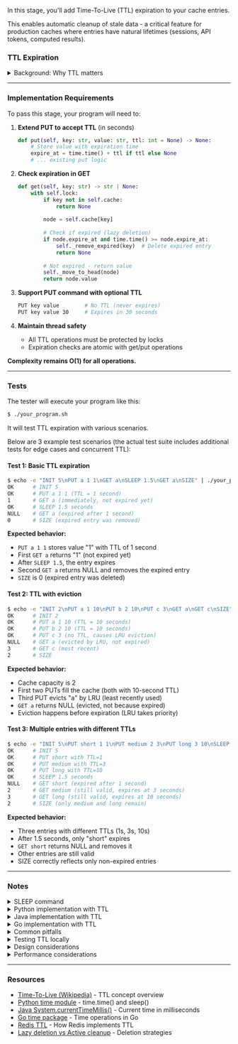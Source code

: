 In this stage, you'll add Time-To-Live (TTL) expiration to your cache entries.

This enables automatic cleanup of stale data - a critical feature for production caches where entries have natural lifetimes (sessions, API tokens, computed results).

### TTL Expiration

<details>
<summary>Background: Why TTL matters</summary>

Without TTL, cached data stays forever (until evicted by LRU). This causes problems:

```python
# Cache without TTL:
cache.put("session:abc", user_data)  # Stays until evicted by LRU
# Problem: Session expires in 30 minutes, but cache keeps it for hours!

# Cache with TTL:
cache.put("session:abc", user_data, ttl=1800)  # Expires in 30 minutes
# After 30 min: GET returns None (expired)
```

**Real-world scenarios:**
- **Sessions**: Expire after 30 minutes of inactivity
- **API tokens**: Refresh tokens expire after 1 hour
- **Computed results**: Cache expensive calculations for 5 minutes
- **Rate limiting**: Track API calls per minute/hour
- **DNS records**: Cache DNS lookups with their original TTL

**TTL vs LRU:**
```
LRU eviction: Removes least recently used when cache is FULL
TTL expiration: Removes entries when TIME expires (even if cache not full)

Both can happen:
1. Entry expires (TTL) → GET returns None
2. Entry evicted (LRU) → GET returns None
3. Entry valid → GET returns value
```

**Two cleanup strategies:**

1. **Lazy deletion** (on access):
   - Check expiration when GET is called
   - Simple and efficient
   - Dead entries stay in memory until accessed

2. **Active cleanup** (background):
   - Periodic scan to remove expired entries
   - Frees memory proactively
   - More complex (needs background thread)

</details>

---

### Implementation Requirements

To pass this stage, your program will need to:

1. **Extend PUT to accept TTL** (in seconds)
   ```python
   def put(self, key: str, value: str, ttl: int = None) -> None:
       # Store value with expiration time
       expire_at = time.time() + ttl if ttl else None
       # ... existing put logic
   ```

2. **Check expiration in GET**
   ```python
   def get(self, key: str) -> str | None:
       with self.lock:
           if key not in self.cache:
               return None
           
           node = self.cache[key]
           
           # Check if expired (lazy deletion)
           if node.expire_at and time.time() >= node.expire_at:
               self._remove_expired(key)  # Delete expired entry
               return None
           
           # Not expired - return value
           self._move_to_head(node)
           return node.value
   ```

3. **Support PUT command with optional TTL**
   ```bash
   PUT key value        # No TTL (never expires)
   PUT key value 30     # Expires in 30 seconds
   ```

4. **Maintain thread safety**
   - All TTL operations must be protected by locks
   - Expiration checks are atomic with get/put operations

**Complexity remains O(1) for all operations.**

---

### Tests

The tester will execute your program like this:

```bash
$ ./your_program.sh
```

It will test TTL expiration with various scenarios.

Below are 3 example test scenarios (the actual test suite includes additional tests for edge cases and concurrent TTL):

#### Test 1: Basic TTL expiration

```bash
$ echo -e "INIT 5\nPUT a 1 1\nGET a\nSLEEP 1.5\nGET a\nSIZE" | ./your_program.sh
OK      # INIT 5
OK      # PUT a 1 1 (TTL = 1 second)
1       # GET a (immediately, not expired yet)
OK      # SLEEP 1.5 seconds
NULL    # GET a (expired after 1 second)
0       # SIZE (expired entry was removed)
```

**Expected behavior:**
- `PUT a 1 1` stores value "1" with TTL of 1 second
- First `GET a` returns "1" (not expired yet)
- After `SLEEP 1.5`, the entry expires
- Second `GET a` returns NULL and removes the expired entry
- `SIZE` is 0 (expired entry was deleted)

#### Test 2: TTL with eviction

```bash
$ echo -e "INIT 2\nPUT a 1 10\nPUT b 2 10\nPUT c 3\nGET a\nGET c\nSIZE" | ./your_program.sh
OK      # INIT 2
OK      # PUT a 1 10 (TTL = 10 seconds)
OK      # PUT b 2 10 (TTL = 10 seconds)
OK      # PUT c 3 (no TTL, causes LRU eviction)
NULL    # GET a (evicted by LRU, not expired)
3       # GET c (most recent)
2       # SIZE
```

**Expected behavior:**
- Cache capacity is 2
- First two PUTs fill the cache (both with 10-second TTL)
- Third PUT evicts "a" by LRU (least recently used)
- `GET a` returns NULL (evicted, not because expired)
- Eviction happens before expiration (LRU takes priority)

#### Test 3: Multiple entries with different TTLs

```bash
$ echo -e "INIT 5\nPUT short 1 1\nPUT medium 2 3\nPUT long 3 10\nSLEEP 1.5\nGET short\nGET medium\nGET long\nSIZE" | ./your_program.sh
OK      # INIT 5
OK      # PUT short with TTL=1
OK      # PUT medium with TTL=3
OK      # PUT long with TTL=10
OK      # SLEEP 1.5 seconds
NULL    # GET short (expired after 1 second)
2       # GET medium (still valid, expires at 3 seconds)
3       # GET long (still valid, expires at 10 seconds)
2       # SIZE (only medium and long remain)
```

**Expected behavior:**
- Three entries with different TTLs (1s, 3s, 10s)
- After 1.5 seconds, only "short" expires
- `GET short` returns NULL and removes it
- Other entries are still valid
- SIZE correctly reflects only non-expired entries

---

### Notes

<details>
<summary>SLEEP command</summary>

The `SLEEP` command pauses execution to test TTL expiration:

```
SLEEP <seconds>

Examples:
SLEEP 1      # Sleep for 1 second
SLEEP 1.5    # Sleep for 1.5 seconds
SLEEP 0.1    # Sleep for 0.1 seconds (100ms)
```

The tester uses this to simulate time passing and verify expiration works correctly.

**Implementation:**
```python
elif command == "SLEEP":
    duration = float(parts[1])
    time.sleep(duration)
    print("OK")
```

</details>

<details>
<summary>Python implementation with TTL</summary>

```python
import time
import threading

class Node:
    def __init__(self, key: str, value: str, expire_at: float = None):
        self.key = key
        self.value = value
        self.expire_at = expire_at  # Unix timestamp when entry expires (None = no expiration)
        self.prev = None
        self.next = None

class LRUCache:
    def __init__(self, capacity: int):
        self.capacity = capacity
        self.cache = {}
        self.lock = threading.Lock()
        # ... rest of initialization
    
    def get(self, key: str) -> str | None:
        with self.lock:
            if key not in self.cache:
                return None
            
            node = self.cache[key]
            
            # Check if expired (lazy deletion)
            if node.expire_at is not None and time.time() >= node.expire_at:
                self._remove_expired(key)
                return None
            
            # Not expired - move to head and return
            self._move_to_head(node)
            return node.value
    
    def put(self, key: str, value: str, ttl: int = None) -> None:
        with self.lock:
            # Calculate expiration time
            expire_at = time.time() + ttl if ttl is not None else None
            
            if key in self.cache:
                # Update existing entry
                node = self.cache[key]
                node.value = value
                node.expire_at = expire_at  # Update TTL
                self._move_to_head(node)
            else:
                # Create new entry
                node = Node(key, value, expire_at)
                self.cache[key] = node
                self._add_to_head(node)
                
                # Evict LRU if over capacity
                if len(self.cache) > self.capacity:
                    self._remove_lru()
    
    def _remove_expired(self, key: str) -> None:
        """Remove expired entry from cache (called from get)"""
        node = self.cache[key]
        self._remove_node(node)
        del self.cache[key]
    
    # ... rest of methods (size, _remove_node, _add_to_head, etc.)
```

**Key points:**
- `Node` stores `expire_at` (Unix timestamp, None = no expiration)
- `get()` checks expiration and deletes if expired
- `put()` accepts optional `ttl` parameter (in seconds)
- Expiration check is inside the lock (atomic with get operation)
- Expired entries are removed lazily (only when accessed)

**Command parsing:**
```python
elif command == "PUT":
    key = parts[1]
    value = parts[2]
    ttl = int(parts[3]) if len(parts) > 3 else None
    cache.put(key, value, ttl)
    print("OK")
```

</details>

<details>
<summary>Java implementation with TTL</summary>

```java
import java.util.HashMap;
import java.util.concurrent.locks.ReentrantReadWriteLock;

class Node {
    String key;
    String value;
    Long expireAt;  // Unix timestamp in milliseconds (null = no expiration)
    Node prev;
    Node next;
    
    Node(String key, String value, Long expireAt) {
        this.key = key;
        this.value = value;
        this.expireAt = expireAt;
    }
}

class LRUCache {
    private final int capacity;
    private final HashMap<String, Node> cache;
    private final ReentrantReadWriteLock rwLock;
    private final ReentrantReadWriteLock.ReadLock readLock;
    private final ReentrantReadWriteLock.WriteLock writeLock;
    // ... head, tail fields
    
    public LRUCache(int capacity) {
        this.capacity = capacity;
        this.cache = new HashMap<>();
        this.rwLock = new ReentrantReadWriteLock();
        this.readLock = rwLock.readLock();
        this.writeLock = rwLock.writeLock();
        // ... initialize head, tail
    }
    
    public String get(String key) {
        writeLock.lock();  // Need write lock because we might delete expired entry
        try {
            if (!cache.containsKey(key)) {
                return null;
            }
            
            Node node = cache.get(key);
            
            // Check if expired (lazy deletion)
            if (node.expireAt != null && System.currentTimeMillis() >= node.expireAt) {
                removeExpired(key);
                return null;
            }
            
            // Not expired - move to head and return
            moveToHead(node);
            return node.value;
        } finally {
            writeLock.unlock();
        }
    }
    
    public void put(String key, String value, Integer ttlSeconds) {
        writeLock.lock();
        try {
            // Calculate expiration time
            Long expireAt = ttlSeconds != null 
                ? System.currentTimeMillis() + (ttlSeconds * 1000L)
                : null;
            
            if (cache.containsKey(key)) {
                Node node = cache.get(key);
                node.value = value;
                node.expireAt = expireAt;
                moveToHead(node);
            } else {
                Node node = new Node(key, value, expireAt);
                cache.put(key, node);
                addToHead(node);
                
                if (cache.size() > capacity) {
                    removeLRU();
                }
            }
        } finally {
            writeLock.unlock();
        }
    }
    
    private void removeExpired(String key) {
        Node node = cache.get(key);
        removeNode(node);
        cache.remove(key);
    }
    
    // ... rest of methods
}
```

**Key points:**
- `Node` stores `expireAt` in milliseconds (null = no expiration)
- `get()` uses **write lock** (might delete expired entry)
- `put()` accepts optional `ttlSeconds` parameter
- `System.currentTimeMillis()` for Unix timestamp

**Command parsing:**
```java
String[] parts = line.split(" ");
String command = parts[0];

if (command.equals("PUT")) {
    String key = parts[1];
    String value = parts[2];
    Integer ttl = parts.length > 3 ? Integer.parseInt(parts[3]) : null;
    cache.put(key, value, ttl);
    System.out.println("OK");
}
```

</details>

<details>
<summary>Go implementation with TTL</summary>

```go
import (
    "sync"
    "time"
)

type Node struct {
    key      string
    value    string
    expireAt *time.Time  // nil = no expiration
    prev     *Node
    next     *Node
}

type LRUCache struct {
    capacity int
    cache    map[string]*Node
    mu       sync.RWMutex
    head     *Node
    tail     *Node
}

func NewLRUCache(capacity int) *LRUCache {
    // ... initialization
}

func (c *LRUCache) Get(key string) (string, bool) {
    c.mu.Lock()  // Need exclusive lock (might delete expired entry)
    defer c.mu.Unlock()
    
    node, exists := c.cache[key]
    if !exists {
        return "", false
    }
    
    // Check if expired (lazy deletion)
    if node.expireAt != nil && time.Now().After(*node.expireAt) {
        c.removeExpired(key)
        return "", false
    }
    
    // Not expired - move to head and return
    c.moveToHead(node)
    return node.value, true
}

func (c *LRUCache) Put(key string, value string, ttlSeconds *int) {
    c.mu.Lock()
    defer c.mu.Unlock()
    
    // Calculate expiration time
    var expireAt *time.Time
    if ttlSeconds != nil {
        t := time.Now().Add(time.Duration(*ttlSeconds) * time.Second)
        expireAt = &t
    }
    
    if node, exists := c.cache[key]; exists {
        node.value = value
        node.expireAt = expireAt
        c.moveToHead(node)
    } else {
        node := &Node{
            key:      key,
            value:    value,
            expireAt: expireAt,
        }
        c.cache[key] = node
        c.addToHead(node)
        
        if len(c.cache) > c.capacity {
            c.removeLRU()
        }
    }
}

func (c *LRUCache) removeExpired(key string) {
    node := c.cache[key]
    c.removeNode(node)
    delete(c.cache, key)
}

// ... rest of methods
```

**Key points:**
- `Node` stores `expireAt` as `*time.Time` (nil = no expiration)
- `Get()` uses **exclusive lock** (might delete expired entry)
- `Put()` accepts optional `ttlSeconds` pointer
- `time.Now()` for current time

**Command parsing:**
```go
parts := strings.Fields(line)
command := parts[0]

if command == "PUT" {
    key := parts[1]
    value := parts[2]
    var ttl *int
    if len(parts) > 3 {
        t, _ := strconv.Atoi(parts[3])
        ttl = &t
    }
    cache.Put(key, value, ttl)
    fmt.Println("OK")
}
```

</details>

<details>
<summary>Common pitfalls</summary>

**1. Forgetting to check expiration in GET**
```python
# ❌ WRONG - expired entries are never removed
def get(self, key):
    with self.lock:
        if key in self.cache:
            return self.cache[key].value
        return None

# ✅ CORRECT - check expiration before returning
def get(self, key):
    with self.lock:
        if key in self.cache:
            node = self.cache[key]
            if node.expire_at and time.time() >= node.expire_at:
                self._remove_expired(key)
                return None
            return node.value
        return None
```

**2. Not updating TTL on PUT update**
```python
# ❌ WRONG - TTL not updated when key already exists
def put(self, key, value, ttl=None):
    if key in self.cache:
        node = self.cache[key]
        node.value = value  # Updated value but not TTL!
        
# ✅ CORRECT - update TTL as well
def put(self, key, value, ttl=None):
    expire_at = time.time() + ttl if ttl else None
    if key in self.cache:
        node = self.cache[key]
        node.value = value
        node.expire_at = expire_at  # Update TTL
```

**3. Using wrong time units**
```python
# ❌ WRONG - mixing seconds and milliseconds
expire_at = time.time() * 1000 + ttl  # time.time() is already in seconds!

# ✅ CORRECT - consistent units (seconds)
expire_at = time.time() + ttl  # Both in seconds
```

**4. Not protecting expiration check with lock**
```python
# ❌ WRONG - race condition (check outside lock)
if key in self.cache:
    node = self.cache[key]
    if node.expire_at and time.time() >= node.expire_at:
        # Time passes here! Another thread might access node
        with self.lock:
            self._remove_expired(key)  # Too late!

# ✅ CORRECT - entire check inside lock
with self.lock:
    if key in self.cache:
        node = self.cache[key]
        if node.expire_at and time.time() >= node.expire_at:
            self._remove_expired(key)
            return None
```

**5. Expiration precision issues**
```python
# ❌ WRONG - >= comparison can miss exact expiration time
if time.time() >= node.expire_at:  # What if time.time() == expire_at exactly?

# ✅ CORRECT - use >= for simplicity (entry expired AT the time)
if time.time() >= node.expire_at:  # Expired at or after expiration time
```

**6. Forgetting SIZE should exclude expired entries**
```python
# ❌ WRONG - SIZE includes expired entries
def size(self):
    return len(self.cache)

# ⚠️ ACCEPTABLE for this stage - lazy deletion means expired entries
# stay until accessed. SIZE reflects actual memory usage.
# Active cleanup (Stage 7) will fix this.
def size(self):
    with self.lock:
        return len(self.cache)  # Includes expired entries
```

</details>

<details>
<summary>Testing TTL locally</summary>

You can test TTL manually before submitting:

**Python:**
```python
import time

cache = LRUCache(5)

# Test basic expiration
cache.put("a", "1", ttl=1)
print(cache.get("a"))  # Should print: 1
time.sleep(1.5)
print(cache.get("a"))  # Should print: None (expired)
print(cache.size())    # Should print: 0 (expired entry removed)

# Test multiple TTLs
cache.put("short", "1", ttl=1)
cache.put("long", "2", ttl=10)
time.sleep(1.5)
print(cache.get("short"))  # None (expired)
print(cache.get("long"))   # 2 (still valid)
print(cache.size())        # 1 (only long remains)
```

**Java:**
```java
LRUCache cache = new LRUCache(5);

// Test basic expiration
cache.put("a", "1", 1);  // 1 second TTL
System.out.println(cache.get("a"));  // 1
Thread.sleep(1500);
System.out.println(cache.get("a"));  // null (expired)
System.out.println(cache.size());    // 0

// Test multiple TTLs
cache.put("short", "1", 1);
cache.put("long", "2", 10);
Thread.sleep(1500);
System.out.println(cache.get("short"));  // null
System.out.println(cache.get("long"));   // 2
System.out.println(cache.size());        // 1
```

**Go:**
```go
cache := NewLRUCache(5)

// Test basic expiration
ttl1 := 1
cache.Put("a", "1", &ttl1)
fmt.Println(cache.Get("a"))  // 1, true
time.Sleep(1500 * time.Millisecond)
fmt.Println(cache.Get("a"))  // "", false (expired)
fmt.Println(cache.Size())    // 0

// Test multiple TTLs
ttlShort := 1
ttlLong := 10
cache.Put("short", "1", &ttlShort)
cache.Put("long", "2", &ttlLong)
time.Sleep(1500 * time.Millisecond)
fmt.Println(cache.Get("short"))  // "", false
fmt.Println(cache.Get("long"))   // "2", true
fmt.Println(cache.Size())        // 1
```

If expired entries return values instead of None/null, you have a bug in expiration checking.

</details>

<details>
<summary>Design considerations</summary>

**Lazy deletion vs Active cleanup:**

| Approach | Pros | Cons | This Stage |
|----------|------|------|------------|
| **Lazy deletion** | Simple, no background thread, efficient | Dead entries waste memory until accessed | ✅ Implement this |
| **Active cleanup** | Proactive memory cleanup, better for many expired entries | Complex (background thread), overhead | ❌ Stage 7 |

**Why lazy deletion first?**
- Simpler implementation (no background threads)
- No concurrency complexity (just check on access)
- Works well for moderate expiration rates
- Foundation for active cleanup later

**When does lazy deletion work well?**
- Entries are accessed frequently (expired ones get cleaned up)
- Cache hit rate is high
- Memory is not extremely tight

**When do you need active cleanup?**
- Many entries expire without being accessed
- Memory is constrained
- Need guaranteed cleanup timing
- Cache miss rate is high

**TTL and thread safety:**
- Expiration check must be atomic with GET operation
- Can't check outside lock (race condition)
- For Java: GET needs **write lock** (might delete)
- For Go: GET needs **exclusive lock** (might delete)
- For Python: Exclusive lock already used

</details>

<details>
<summary>Performance considerations</summary>

**Time complexity:**
```
GET: O(1) - HashMap lookup + expiration check + potential deletion
PUT: O(1) - HashMap insert + DLL update + TTL calculation
SIZE: O(1) - Return HashMap size
```

All operations remain O(1) despite TTL checking.

**Memory overhead:**
```
Without TTL: Node = key + value + 2 pointers (prev/next)
With TTL:    Node = key + value + 2 pointers + 1 timestamp (8 bytes)

Memory increase: ~8 bytes per entry (negligible)
```

**Lazy deletion efficiency:**

Best case (high hit rate):
- Expired entries are accessed and cleaned up quickly
- Memory waste is minimal

Worst case (low hit rate):
- Many expired entries never accessed
- They stay in memory until LRU eviction
- Can waste significant memory

**Solution: Active cleanup (Stage 7)**
- Background thread periodically scans for expired entries
- Guarantees cleanup even if entries not accessed
- Keeps memory usage under control

</details>

---

### Resources

- [Time-To-Live (Wikipedia)](https://en.wikipedia.org/wiki/Time_to_live) - TTL concept overview
- [Python time module](https://docs.python.org/3/library/time.html) - time.time() and sleep()
- [Java System.currentTimeMillis()](https://docs.oracle.com/javase/8/docs/api/java/lang/System.html#currentTimeMillis--) - Current time in milliseconds
- [Go time package](https://pkg.go.dev/time) - Time operations in Go
- [Redis TTL](https://redis.io/commands/ttl/) - How Redis implements TTL
- [Lazy deletion vs Active cleanup](https://en.wikipedia.org/wiki/Cache_replacement_policies#Time_aware_least_recently_used_(TLRU)) - Deletion strategies
